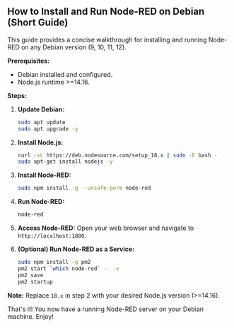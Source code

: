 ## How to Install and Run Node-RED on Debian (Short Guide)

This guide provides a concise walkthrough for installing and running Node-RED on any Debian version (9, 10, 11, 12).

**Prerequisites:**

* Debian installed and configured.
* Node.js runtime >=14.16.

**Steps:**

1. **Update Debian:**
   ```bash
   sudo apt update
   sudo apt upgrade -y
   ```

2. **Install Node.js:**
   ```bash
   curl -sL https://deb.nodesource.com/setup_18.x | sudo -E bash -
   sudo apt-get install nodejs -y
   ```

3. **Install Node-RED:**
   ```bash
   sudo npm install -g --unsafe-perm node-red
   ```

4. **Run Node-RED:**
   ```bash
   node-red
   ```

5. **Access Node-RED:** Open your web browser and navigate to `http://localhost:1880`.

6. **(Optional) Run Node-RED as a Service:**
   ```bash
   sudo npm install -g pm2
   pm2 start `which node-red` -- -v
   pm2 save
   pm2 startup
   ```

**Note:** Replace `18.x` in step 2 with your desired Node.js version (>=14.16).

That's it! You now have a running Node-RED server on your Debian machine. Enjoy! 
